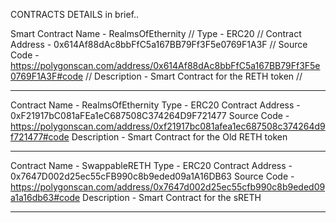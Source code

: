 CONTRACTS DETAILS in brief..


Smart Contract Name - RealmsOfEthernity // 
Type                - ERC20 // 
Contract Address    - 0x614Af88dAc8bbFfC5a167BB79Ff3F5e0769F1A3F // 
Source Code         - https://polygonscan.com/address/0x614Af88dAc8bbFfC5a167BB79Ff3F5e0769F1A3F#code // 
Description         - Smart Contract for the RETH token // 

-----------------------------------------------------------------------------------------------------------------------------------------------------------------------

Contract Name       - RealmsOfEthernity
Type                - ERC20
Contract Address    - 0xF21917bC081aFEa1eC687508C374264D9F721477
Source Code         - https://polygonscan.com/address/0xf21917bc081afea1ec687508c374264d9f721477#code
Description         - Smart Contract for the Old RETH token

-----------------------------------------------------------------------------------------------------------------------------------------------------------------------

Contract Name     - SwappableRETH
Type              - ERC20
Contract Address  - 0x7647D002d25ec55cFB990c8b9eded09a1A16DB63
Source Code       - https://polygonscan.com/address/0x7647d002d25ec55cfb990c8b9eded09a1a16db63#code
Description       - Smart Contract for the sRETH

-----------------------------------------------------------------------------------------------------------------------------------------------------------------------

